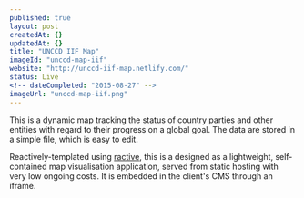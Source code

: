 ```yaml
---
published: true
layout: post
createdAt: {}
updatedAt: {}
title: "UNCCD IIF Map"
imageId: "unccd-map-iif"
website: "http://unccd-iif-map.netlify.com/"
status: Live
<!-- dateCompleted: "2015-08-27" -->
imageUrl: "unccd-map-iif.png"
---
```


This is a dynamic map tracking the status of country parties and other entities with regard to their progress on a global goal. The data are stored in a simple file, which is easy to edit.

Reactively-templated using [ractive](http://www.ractivejs.org), this is a designed as a lightweight, self-contained map visualisation application, served from static hosting with very low ongoing costs. It is embedded in the client's CMS through an iframe.
